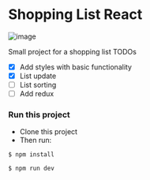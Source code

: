 # Shopping List React

![image](https://github.com/AlexisF27/todo-react/assets/31175897/6348c4d9-6172-4e40-95f6-9688ba073abe)


Small project for a shopping list 
TODOs
- [x] Add styles with basic functionality
- [x] List update
- [ ] List sorting
- [ ] Add redux

### Run this project

- Clone this project
- Then run:
  
```shell
$ npm install
```

```shell
$ npm run dev
```
